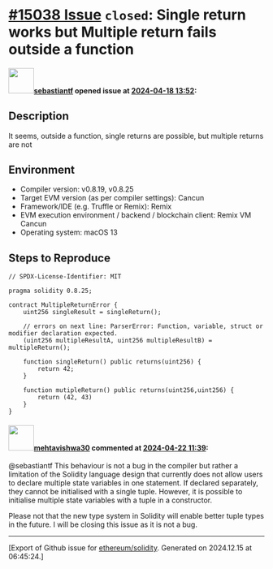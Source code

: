 # [\#15038 Issue](https://github.com/ethereum/solidity/issues/15038) `closed`: Single return works but Multiple return fails outside a function

#### <img src="https://avatars.githubusercontent.com/u/36922376?u=46f1cb517c57bc0b2bab3ec28f1960ef18f44a6f&v=4" width="50">[sebastiantf](https://github.com/sebastiantf) opened issue at [2024-04-18 13:52](https://github.com/ethereum/solidity/issues/15038):

## Description

It seems, outside a function, single returns are possible, but multiple returns are not

## Environment

- Compiler version: v0.8.19, v0.8.25
- Target EVM version (as per compiler settings): Cancun
- Framework/IDE (e.g. Truffle or Remix): Remix
- EVM execution environment / backend / blockchain client: Remix VM Cancun
- Operating system: macOS 13

## Steps to Reproduce

```solidity
// SPDX-License-Identifier: MIT

pragma solidity 0.8.25;

contract MultipleReturnError {
    uint256 singleResult = singleReturn();

    // errors on next line: ParserError: Function, variable, struct or modifier declaration expected.
    (uint256 multipleResultA, uint256 multipleResultB) = multipleReturn();

    function singleReturn() public returns(uint256) {
        return 42;
    }

    function mutipleReturn() public returns(uint256,uint256) {
        return (42, 43)
    }
}

```


#### <img src="https://avatars.githubusercontent.com/u/32997409?u=b4f328ebdfeb0517e767cf91f267149f15bc3d7c&v=4" width="50">[mehtavishwa30](https://github.com/mehtavishwa30) commented at [2024-04-22 11:39](https://github.com/ethereum/solidity/issues/15038#issuecomment-2069176132):

@sebastiantf This behaviour is not a bug in the compiler but rather a limitation of the Solidity language design that currently does not allow users to declare multiple state variables in one statement. If declared separately, they cannot be initialised with a single tuple. However, it is possible to initialise multiple state variables with a tuple in a constructor.

Please not that the new type system in Solidity will enable better tuple types in the future. I will be closing this issue as it is not a bug.


-------------------------------------------------------------------------------



[Export of Github issue for [ethereum/solidity](https://github.com/ethereum/solidity). Generated on 2024.12.15 at 06:45:24.]
